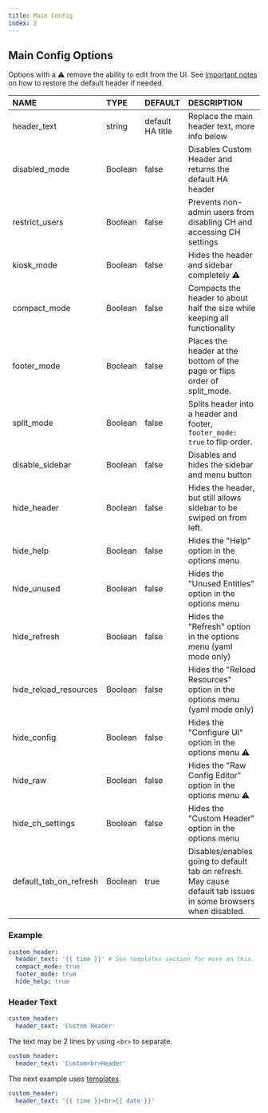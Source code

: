 ```yaml
---
title: Main Config
index: 2
---
```


## Main Config Options

Options with a :warning: remove the ability to edit from the UI. See [important notes](#intro/notes) on how to restore the default header if needed.

| NAME                   | TYPE    | DEFAULT          | DESCRIPTION                                                                                                    |
| :--------------------- | :------ | :--------------- | :------------------------------------------------------------------------------------------------------------- |
| header_text            | string  | default HA title | Replace the main header text, more info below                                                                  |
| disabled_mode          | Boolean | false            | Disables Custom Header and returns the default HA header                                                       |
| restrict_users         | Boolean | false            | Prevents non-admin users from disabling CH and accessing CH settings                                           |
| kiosk_mode             | Boolean | false            | Hides the header and sidebar completely :warning:                                                              |
| compact_mode           | Boolean | false            | Compacts the header to about half the size while keeping all functionality                                     |
| footer_mode            | Boolean | false            | Places the header at the bottom of the page or flips order of split_mode.                                      |
| split_mode             | Boolean | false            | Splits header into a header and footer, `footer_mode: true` to flip order.                                     |
| disable_sidebar        | Boolean | false            | Disables and hides the sidebar and menu button                                                                 |
| hide_header            | Boolean | false            | Hides the header, but still allows sidebar to be swiped on from left.                                          |
| hide_help              | Boolean | false            | Hides the "Help" option in the options menu                                                                    |
| hide_unused            | Boolean | false            | Hides the "Unused Entities" option in the options menu                                                         |
| hide_refresh           | Boolean | false            | Hides the "Refresh" option in the options menu (yaml mode only)                                                |
| hide_reload_resources  | Boolean | false            | Hides the "Reload Resources" option in the options menu (yaml mode only)                                       |
| hide_config            | Boolean | false            | Hides the "Configure UI" option in the options menu :warning:                                                  |
| hide_raw               | Boolean | false            | Hides the "Raw Config Editor" option in the options menu :warning:                                             |
| hide_ch_settings       | Boolean | false            | Hides the "Custom Header" option in the options menu                                                           |
| default_tab_on_refresh | Boolean | true             | Disables/enables going to default tab on refresh. May cause default tab issues in some browsers when disabled. |

### Example

```yaml
custom_header:
  header_text: '{{ time }}' # See templates section for more on this.
  compact_mode: true
  footer_mode: true
  hide_help: true
```

### Header Text

```yaml
custom_header:
  header_text: 'Custom Header'
```

The text may be 2 lines by using `<br>` to separate.

```yaml
custom_header:
  header_text: 'Custom<br>Header'
```

The next example uses [templates](#templates).

```yaml
custom_header:
  header_text: '{{ time }}<br>{{ date }}'
```
